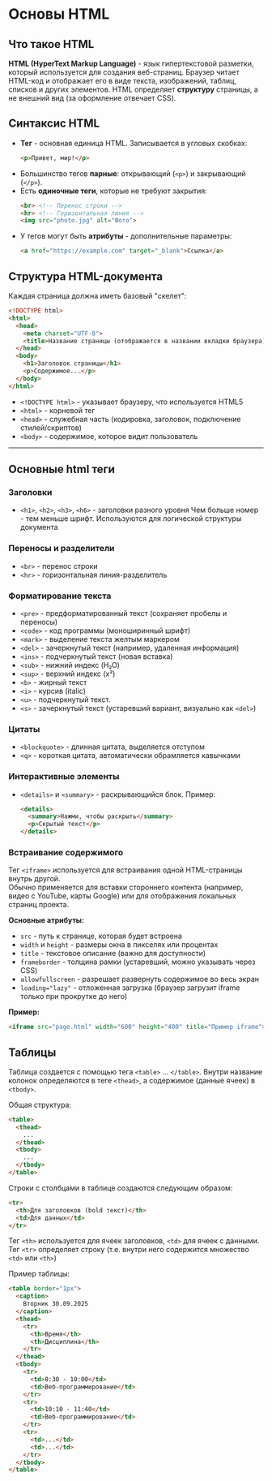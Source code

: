 # Основы HTML

## Что такое HTML

**HTML (HyperText Markup Language)** - язык гипертекстовой разметки, который используется для создания веб-страниц. Браузер читает HTML-код и отображает его в виде текста, изображений, таблиц, списков и других элементов. HTML определяет **структуру** страницы, а не внешний вид (за оформление отвечает CSS).

## Синтаксис HTML

* **Тег** - основная единица HTML. Записывается в угловых скобках:
  ```html
  <p>Привет, мир!</p>
  ````
* Большинство тегов **парные**: открывающий (`<p>`) и закрывающий (`</p>`).
* Есть **одиночные теги**, которые не требуют закрытия:
  ```html
  <br> <!-- Перенос строки -->
  <hr> <!-- Горизонтальная линия -->
  <img src="photo.jpg" alt="Фото">
  ```
* У тегов могут быть **атрибуты** - дополнительные параметры:
  ```html
  <a href="https://example.com" target="_blank">Ссылка</a>
  ```

## Структура HTML-документа

Каждая страница должна иметь базовый "скелет":

```html
<!DOCTYPE html>
<html>
  <head>
    <meta charset="UTF-8">
    <title>Название страницы (отображается в названии вкладки браузера)</title>
  </head>
  <body>
    <h1>Заголовок страницы</h1>
    <p>Содержимое...</p>
  </body>
</html>
```

* `<!DOCTYPE html>` - указывает браузеру, что используется HTML5
* `<html>` - корневой тег
* `<head>` - служебная часть (кодировка, заголовок, подключение стилей/скриптов)
* `<body>` - содержимое, которое видит пользователь

---

## Основные html теги

### Заголовки

* `<h1>`, `<h2>`, `<h3>`, `<h6>` - заголовки разного уровня
  Чем больше номер - тем меньше шрифт. Используются для логической структуры документа

### Переносы и разделители

* `<br>` - перенос строки
* `<hr>` - горизонтальная линия-разделитель

### Форматирование текста

* `<pre>` - предформатированный текст (сохраняет пробелы и переносы)
* `<code>` - код программы (моноширинный шрифт)
* `<mark>` - выделение текста желтым маркером
* `<del>` - зачеркнутый текст (например, удаленная информация)
* `<ins>` - подчеркнутый текст (новая вставка)
* `<sub>` - нижний индекс (H₂O)
* `<sup>` - верхний индекс (x²)
* `<b>` - жирный текст
* `<i>` - курсив (italic)
* `<u>` - подчеркнутый текст.
* `<s>` - зачеркнутый текст (устаревший вариант, визуально как `<del>`)

### Цитаты

* `<blockquote>` - длинная цитата, выделяется отступом
* `<q>` - короткая цитата, автоматически обрамляется кавычками

### Интерактивные элементы

* `<details>` и `<summary>` - раскрывающийся блок.
  Пример:

  ```html
  <details>
    <summary>Нажми, чтобы раскрыть</summary>
    <p>Скрытый текст</p>
  </details>
  ```

### Встраивание содержимого

Тег `<iframe>` используется для встраивания одной HTML-страницы внутрь другой.  
Обычно применяется для вставки стороннего контента (например, видео с YouTube, карты Google) или для отображения локальных страниц проекта.

**Основные атрибуты:**
- `src` - путь к странице, которая будет встроена
- `width` и `height` - размеры окна в пикселях или процентах
- `title` - текстовое описание (важно для доступности)
- `frameborder` - толщина рамки (устаревший, можно указывать через CSS)
- `allowfullscreen` - разрешает развернуть содержимое во весь экран
- `loading="lazy"` - отложенная загрузка (браузер загрузит iframe только при прокрутке до него)

**Пример:**
```html
<iframe src="page.html" width="600" height="400" title="Пример iframe"></iframe>
```

## Таблицы

Таблица создается с помощью тега `<table>` ... `</table>`. Внутри название колонок определяются в теге `<thead>`, а содержимое (данные ячеек) в `<tbody>`.

Общая структура:

```html
<table>
  <thead>
    ...
  </thead>
  <tbody>
    ...
  </tbody>
</table>
```

Строки с столбцами в таблице создаются следующим образом:

```html
<tr>
  <th>Для заголовков (bold текст)</th>
  <td>Для данных</td>
</tr>
```

Тег `<th>` используется для ячеек заголовков, `<td>` для ячеек с данными. Тег `<tr>` определяет строку (т.е. внутри него содержится множество `<td>` или `<th>`)

Пример таблицы:

```html
<table border="1px">
  <caption>
    Вторник 30.09.2025
  </caption>
  <thead>
    <tr>
      <th>Время</th>
      <th>Дисциплина</th>
    </tr>
  </thead>
  <tbody>
    <tr>
      <td>8:30 - 10:00</td>
      <td>Веб-программирование</td>
    </tr>
    <tr>
      <td>10:10 - 11:40</td>
      <td>Веб-программирование</td>
    </tr>
    <tr>
      <td>...</td>
      <td>...</td>
    </tr>
  </tbody>
</table>
```